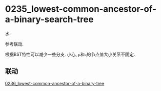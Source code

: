 # 0235_lowest-common-ancestor-of-a-binary-search-tree

水.

参考联动.

根据BST特性可以减少一些分支. 小心, `p`和`q`的节点值大小关系不固定.

## 联动

[0236_lowest-common-ancestor-of-a-binary-tree](../0236_lowest-common-ancestor-of-a-binary-tree)
